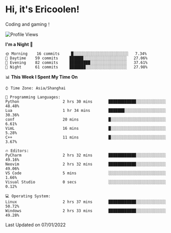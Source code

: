 # Hi, it's Ericoolen!
Coding and gaming！

<!--START_SECTION:waka-->
![Profile Views](http://img.shields.io/badge/Profile%20Views-3-blue)

**I'm a Night 🦉** 

```text
🌞 Morning    16 commits     █░░░░░░░░░░░░░░░░░░░░░░░░   7.34% 
🌆 Daytime    59 commits     ██████░░░░░░░░░░░░░░░░░░░   27.06% 
🌃 Evening    82 commits     █████████░░░░░░░░░░░░░░░░   37.61% 
🌙 Night      61 commits     ███████░░░░░░░░░░░░░░░░░░   27.98%

```


📊 **This Week I Spent My Time On** 

```text
⌚︎ Time Zone: Asia/Shanghai

💬 Programming Languages: 
Python                   2 hrs 30 mins       ████████████░░░░░░░░░░░░░   48.48% 
Lua                      1 hr 34 mins        ███████░░░░░░░░░░░░░░░░░░   30.36% 
conf                     20 mins             █░░░░░░░░░░░░░░░░░░░░░░░░   6.61% 
VimL                     16 mins             █░░░░░░░░░░░░░░░░░░░░░░░░   5.28% 
C++                      11 mins             █░░░░░░░░░░░░░░░░░░░░░░░░   3.67%

🔥 Editors: 
PyCharm                  2 hrs 32 mins       ████████████░░░░░░░░░░░░░   49.16% 
Neovim                   2 hrs 32 mins       ████████████░░░░░░░░░░░░░   49.06% 
VS Code                  5 mins              ░░░░░░░░░░░░░░░░░░░░░░░░░   1.66% 
Visual Studio            0 secs              ░░░░░░░░░░░░░░░░░░░░░░░░░   0.12%

💻 Operating System: 
Linux                    2 hrs 37 mins       ████████████░░░░░░░░░░░░░   50.72% 
Windows                  2 hrs 33 mins       ████████████░░░░░░░░░░░░░   49.28%

```


 Last Updated on 07/01/2022
<!--END_SECTION:waka-->

